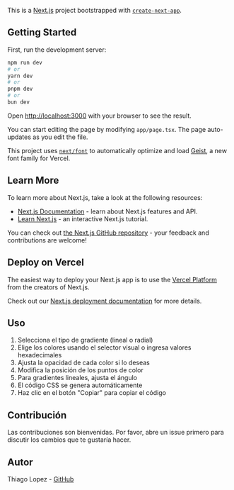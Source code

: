 This is a [Next.js](https://nextjs.org) project bootstrapped with [`create-next-app`](https://nextjs.org/docs/app/api-reference/cli/create-next-app).

## Getting Started

First, run the development server:

```bash
npm run dev
# or
yarn dev
# or
pnpm dev
# or
bun dev
```

Open [http://localhost:3000](http://localhost:3000) with your browser to see the result.

You can start editing the page by modifying `app/page.tsx`. The page auto-updates as you edit the file.

This project uses [`next/font`](https://nextjs.org/docs/app/building-your-application/optimizing/fonts) to automatically optimize and load [Geist](https://vercel.com/font), a new font family for Vercel.

## Learn More

To learn more about Next.js, take a look at the following resources:

- [Next.js Documentation](https://nextjs.org/docs) - learn about Next.js features and API.
- [Learn Next.js](https://nextjs.org/learn) - an interactive Next.js tutorial.

You can check out [the Next.js GitHub repository](https://github.com/vercel/next.js) - your feedback and contributions are welcome!

## Deploy on Vercel

The easiest way to deploy your Next.js app is to use the [Vercel Platform](https://vercel.com/new?utm_medium=default-template&filter=next.js&utm_source=create-next-app&utm_campaign=create-next-app-readme) from the creators of Next.js.

Check out our [Next.js deployment documentation](https://nextjs.org/docs/app/building-your-application/deploying) for more details.

## Uso

1. Selecciona el tipo de gradiente (lineal o radial)
2. Elige los colores usando el selector visual o ingresa valores hexadecimales
3. Ajusta la opacidad de cada color si lo deseas
4. Modifica la posición de los puntos de color
5. Para gradientes lineales, ajusta el ángulo
6. El código CSS se genera automáticamente
7. Haz clic en el botón "Copiar" para copiar el código

## Contribución

Las contribuciones son bienvenidas. Por favor, abre un issue primero para discutir los cambios que te gustaría hacer.

## Autor

Thiago Lopez - [GitHub](https://github.com/10075016-22)

